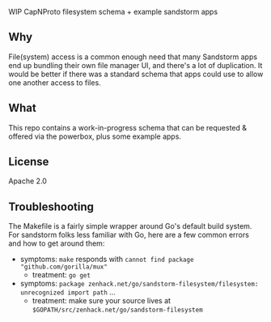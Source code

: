 WIP CapNProto filesystem schema + example sandstorm apps

## Why

File(system) access is a common enough need that many Sandstorm apps end
up bundling their own file manager UI, and there's a lot of duplication.
It would be better if there was a standard schema that apps could use to
allow one another access to files.

## What

This repo contains a work-in-progress schema that can be requested &
offered via the powerbox, plus some example apps.

## License

Apache 2.0

## Troubleshooting

The Makefile is a fairly simple wrapper around Go's default build
system. For sandstorm folks less familiar with Go, here are a few common
errors and how to get around them:

  - symptoms: `make` responds with `cannot find package "github.com/gorilla/mux"`
    - treatment: `go get`
  - symptoms: `package zenhack.net/go/sandstorm-filesystem/filesystem: unrecognized import path` ...
    - treatment: make sure your source lives at `$GOPATH/src/zenhack.net/go/sandstorm-filesystem`
